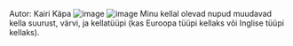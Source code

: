 Autor: Kairi Käpa
![image](https://user-images.githubusercontent.com/90192427/157403643-e81a042d-6797-4f15-b8a9-8db58e4571a4.png)
![image](https://user-images.githubusercontent.com/90192427/157403774-a6c29308-1564-49c8-a643-41780e41a2af.png)
Minu kellal olevad nupud muudavad kella suurust, värvi, ja kellatüüpi (kas Euroopa tüüpi kellaks või Inglise tüüpi kellaks).
